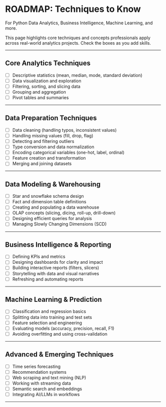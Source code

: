 # ROADMAP: Techniques to Know

For Python Data Analytics, Business Intelligence, Machine Learning, and more.

This page highlights core techniques and concepts professionals apply across real-world analytics projects. Check the boxes as you add skills.

---

## Core Analytics Techniques

- [ ] Descriptive statistics (mean, median, mode, standard deviation)
- [ ] Data visualization and exploration
- [ ] Filtering, sorting, and slicing data
- [ ] Grouping and aggregation
- [ ] Pivot tables and summaries

---

## Data Preparation Techniques

- [ ] Data cleaning (handling typos, inconsistent values)
- [ ] Handling missing values (fill, drop, flag)
- [ ] Detecting and filtering outliers
- [ ] Type conversion and data normalization
- [ ] Encoding categorical variables (one-hot, label, ordinal)
- [ ] Feature creation and transformation
- [ ] Merging and joining datasets

---

## Data Modeling & Warehousing

- [ ] Star and snowflake schema design
- [ ] Fact and dimension table definitions
- [ ] Creating and populating a data warehouse
- [ ] OLAP concepts (slicing, dicing, roll-up, drill-down)
- [ ] Designing efficient queries for analysis
- [ ] Managing Slowly Changing Dimensions (SCD)

---

## Business Intelligence & Reporting

- [ ] Defining KPIs and metrics
- [ ] Designing dashboards for clarity and impact
- [ ] Building interactive reports (filters, slicers)
- [ ] Storytelling with data and visual narratives
- [ ] Refreshing and automating reports

---

## Machine Learning & Prediction

- [ ] Classification and regression basics
- [ ] Splitting data into training and test sets
- [ ] Feature selection and engineering
- [ ] Evaluating models (accuracy, precision, recall, F1)
- [ ] Avoiding overfitting and using cross-validation

---

## Advanced & Emerging Techniques

- [ ] Time series forecasting
- [ ] Recommendation systems
- [ ] Web scraping and text mining (NLP)
- [ ] Working with streaming data
- [ ] Semantic search and embeddings
- [ ] Integrating AI/LLMs in workflows

---

